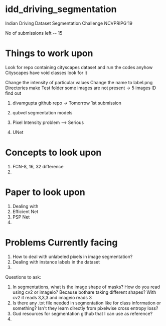 # idd_driving_segmentation
Indian Driving Dataset Segmentation Challenge NCVPRIPG'19

No of submissions left -- 15

# Things to work upon 
Look for repo containing cityscapes dataset and run the codes anyhow 
Cityscapes have void classes look for it

Change the intensity of particular values
Change the name to label.png
Directories make
Test folder some images are not present -> 5 images ID find out


1) divamgupta github repo -> Tomorrow 1st submission
2) qubvel segmentation models
3) Pixel Intensity problem --> Serious

1) UNet

# Concepts to look upon
1) FCN-8, 16, 32 difference
2) 

# Paper to look upon
1) Dealing with 
2) Efficient Net
3) PSP Net
4) 


# Problems Currently facing
1) How to deal with unlabeled pixels in image segmentation?
2) Dealing with instance labels in the dataset
3) 


Questions to ask:
1) In segmentations, what is the image shape of masks? How do you read using cv2 or imageio? Because bothare taking different shapes?
With cv2 it reads 3,3,3 and imageio reads 3
2) Is there any .txt file needed in segmentation like for class information or something? Isn't they learn directly from pixelwise cross
entropy loss?
3) Gud resources for segmentation github that I can use as reference?
4) 
